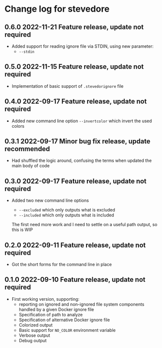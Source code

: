 # Change log for stevedore

## 0.6.0 2022-11-21 Feature release, update not required

- Added support for reading ignore file via STDIN, using new parameter:
  - `--stdin`

## 0.5.0 2022-11-15 Feature release, update not required

- Implementation of basic support of `.stevedorignore` file

## 0.4.0 2022-09-17 Feature release, update not required

- Added new command line option `--invertcolor` which invert the used colors

## 0.3.1 2022-09-17 Minor bug fix release, update recommended

- Had shuffled the logic around, confusing the terms when updated the main body of code

## 0.3.0 2022-09-17 Feature release, update not required

- Added two new command line options
  - `--excluded` which only outputs what is excluded
  - `--included` which only outputs what is included

  The first need more work and I need to settle on a useful path output, so this is WIP

## 0.2.0 2022-09-11 Feature release, update not required

- Got the short forms for the command line in place

## 0.1.0 2022-09-10 Feature release, update not required

- First working version, supporting:
  - reporting on ignored and non-ignored file system components handled by a given Docker ignore file
  - Specification of path to analyze
  - Specification of alternative Docker ignore file
  - Colorized output
  - Basic support for `NO_COLOR` environment variable
  - Verbose output
  - Debug output
